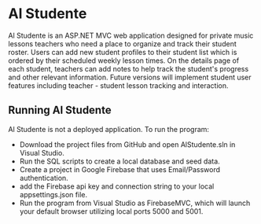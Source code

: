 # Al Studente

Al Studente is an ASP.NET MVC web application designed for private music lessons teachers who need a place to organize and track their student roster. Users can add new student profiles to their student list which is ordered by their scheduled weekly lesson times. On the details page of each student, teachers can add notes to help track the student's progress and other relevant information. Future versions will implement student user features including teacher - student lesson tracking and interaction.

## Running Al Studente

Al Studente is not a deployed application. To run the program:
  - Download the project files from GitHub and open AlStudente.sln in Visual Studio. 
  - Run the SQL scripts to create a local database and seed data. 
  - Create a project in Google Firebase that uses Email/Password authentication. 
  - add the Firebase api key and connection string to your local appsettings.json file. 
  - Run the program from Visual Studio as FirebaseMVC, which will launch your default
    browser utilizing local ports 5000 and 5001.


